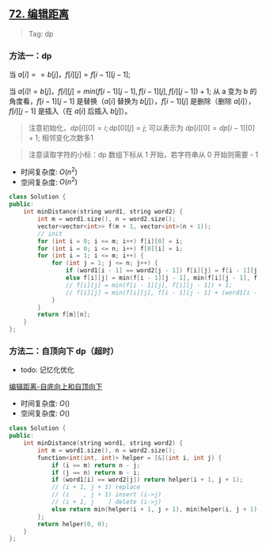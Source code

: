 ## [72. 编辑距离](https://leetcode.cn/problems/edit-distance/description/)

> Tag: dp

### 方法一：dp

当 $a[i] == b[j]$，$f[i][j] = f[i - 1][j - 1];$

当 $a[i] != b[j]$，$f[i][j] = min(f[i - 1][j - 1], f[i - 1][j], f[i][j - 1]) + 1;$
从 a 变为 b 的角度看，$f[i - 1][j - 1]$ 是替换（$a[i]$ 替换为 $b[j]$），$f[i - 1][j]$ 是删除（删除 $a[i]$），$f[i][j - 1]$ 是插入（在 $a[i]$ 后插入 $b[j]$）。

> 注意初始化，$dp[i][0] = i;  dp[0][j] = j;$ 可以表示为 $dp[i][0] = dp[i-1][0] + 1;$ 相邻变化次数多1

> 注意读取字符的小标：dp 数组下标从 1 开始，若字符串从 0 开始则需要 - 1

* 时间复杂度: ${O(n^2)}$
* 空间复杂度: ${O(n^2)}$
```cpp
class Solution {
public:
    int minDistance(string word1, string word2) {
        int m = word1.size(), n = word2.size();
        vector<vector<int>> f(m + 1, vector<int>(n + 1));
        // init
        for (int i = 0; i <= m; i++) f[i][0] = i;
        for (int i = 0; i <= n; i++) f[0][i] = i;
        for (int i = 1; i <= m; i++) {
            for (int j = 1; j <= n; j++) {
                if (word1[i - 1] == word2[j - 1]) f[i][j] = f[i - 1][j - 1];
                else f[i][j] = min(f[i - 1][j - 1], min(f[i][j - 1], f[i - 1][j])) + 1;
                // f[i][j] = min(f[i - 1][j], f[i][j - 1]) + 1;        // 相等也可以 插入 删除
                // f[i][j] = min(f[i][j], f[i - 1][j - 1] + (word1[i - 1] != word2[j - 1])); // 替换
            }
        }
        return f[m][n];
    }
};
```

### 方法二：自顶向下 dp（超时）

- todo: 记忆化优化

[编辑距离-自底向上和自顶向下](https://leetcode.cn/problems/edit-distance/solution/zi-di-xiang-shang-he-zi-ding-xiang-xia-by-powcai-3/)

* 时间复杂度: ${O()}$
* 空间复杂度: ${O()}$
```cpp
class Solution {
public:
    int minDistance(string word1, string word2) {
        int m = word1.size(), n = word2.size();
        function<int(int, int)> helper = [&](int i, int j) {
            if (i == m) return n - j;
            if (j == n) return m - i;
            if (word1[i] == word2[j]) return helper(i + 1, j + 1);
            // (i + 1, j + 1) replace
            // (i    , j + 1) insert (i->j)
            // (i + 1, j    ) delete (i->j)
            else return min(helper(i + 1, j + 1), min(helper(i, j + 1), helper(i + 1, j))) + 1;
        };
        return helper(0, 0);
    }
};
```